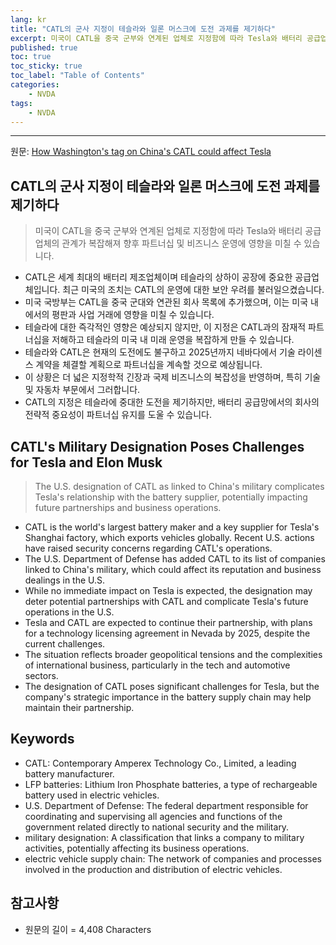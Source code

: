 ```yaml
---
lang: kr
title: "CATL의 군사 지정이 테슬라와 일론 머스크에 도전 과제를 제기하다"
excerpt: 미국이 CATL을 중국 군부와 연계된 업체로 지정함에 따라 Tesla와 배터리 공급업체의 관계가 복잡해져 향후 파트너십 및 비즈니스 운영에 영향을 미칠 수 있습니다.
published: true
toc: true
toc_sticky: true
toc_label: "Table of Contents"
categories:
    - NVDA
tags:
    - NVDA
---
```


---

  원문: [How Washington's tag on China's CATL could affect Tesla](https://www.investing.com/news/stock-market-news/how-washingtons-tag-on-chinas-catl-could-affect-tesla-3801613)

## CATL의 군사 지정이 테슬라와 일론 머스크에 도전 과제를 제기하다

> 미국이 CATL을 중국 군부와 연계된 업체로 지정함에 따라 Tesla와 배터리 공급업체의 관계가 복잡해져 향후 파트너십 및 비즈니스 운영에 영향을 미칠 수 있습니다.


- CATL은 세계 최대의 배터리 제조업체이며 테슬라의 상하이 공장에 중요한 공급업체입니다. 최근 미국의 조치는 CATL의 운영에 대한 보안 우려를 불러일으켰습니다.
- 미국 국방부는 CATL을 중국 군대와 연관된 회사 목록에 추가했으며, 이는 미국 내에서의 평판과 사업 거래에 영향을 미칠 수 있습니다.
- 테슬라에 대한 즉각적인 영향은 예상되지 않지만, 이 지정은 CATL과의 잠재적 파트너십을 저해하고 테슬라의 미국 내 미래 운영을 복잡하게 만들 수 있습니다.
- 테슬라와 CATL은 현재의 도전에도 불구하고 2025년까지 네바다에서 기술 라이센스 계약을 체결할 계획으로 파트너십을 계속할 것으로 예상됩니다.
- 이 상황은 더 넓은 지정학적 긴장과 국제 비즈니스의 복잡성을 반영하며, 특히 기술 및 자동차 부문에서 그러합니다.
- CATL의 지정은 테슬라에 중대한 도전을 제기하지만, 배터리 공급망에서의 회사의 전략적 중요성이 파트너십 유지를 도울 수 있습니다.

## CATL's Military Designation Poses Challenges for Tesla and Elon Musk

> The U.S. designation of CATL as linked to China's military complicates Tesla's relationship with the battery supplier, potentially impacting future partnerships and business operations.


- CATL is the world's largest battery maker and a key supplier for Tesla's Shanghai factory, which exports vehicles globally. Recent U.S. actions have raised security concerns regarding CATL's operations.
- The U.S. Department of Defense has added CATL to its list of companies linked to China's military, which could affect its reputation and business dealings in the U.S.
- While no immediate impact on Tesla is expected, the designation may deter potential partnerships with CATL and complicate Tesla's future operations in the U.S.
- Tesla and CATL are expected to continue their partnership, with plans for a technology licensing agreement in Nevada by 2025, despite the current challenges.
- The situation reflects broader geopolitical tensions and the complexities of international business, particularly in the tech and automotive sectors.
- The designation of CATL poses significant challenges for Tesla, but the company's strategic importance in the battery supply chain may help maintain their partnership.

## Keywords

- CATL: Contemporary Amperex Technology Co., Limited, a leading battery manufacturer.
- LFP batteries: Lithium Iron Phosphate batteries, a type of rechargeable battery used in electric vehicles.
- U.S. Department of Defense: The federal department responsible for coordinating and supervising all agencies and functions of the government related directly to national security and the military.
- military designation: A classification that links a company to military activities, potentially affecting its business operations.
- electric vehicle supply chain: The network of companies and processes involved in the production and distribution of electric vehicles.

## 참고사항

- 원문의 길이 = 4,408 Characters

